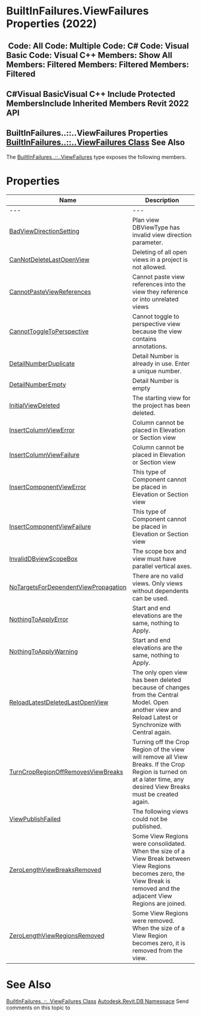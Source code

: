 # BuiltInFailures.ViewFailures Properties (2022)

﻿
 Code: All Code: Multiple Code: C# Code: Visual Basic Code: Visual C++  Members: Show All Members: Filtered Members: Filtered Members: Filtered   
---  
C#Visual BasicVisual C++
Include Protected MembersInclude Inherited Members
Revit 2022 API  
---  
BuiltInFailures..::..ViewFailures Properties  
[BuiltInFailures..::..ViewFailures Class](8aa2d60d-e642-4717-3c73-63e56e49f8ec.md "BuiltInFailures.ViewFailures Class") See Also  
---  
The [BuiltInFailures..::..ViewFailures](8aa2d60d-e642-4717-3c73-63e56e49f8ec.md "BuiltInFailures.ViewFailures Class") type exposes the following members.
# Properties
| Name | Description |
| --- | --- |
| --- | --- | --- |
| [BadViewDirectionSetting](319d625c-3fc6-3926-0713-810fa488bd63.md "BadViewDirectionSetting Property") | Plan view DBViewType has invalid view direction parameter. |
| [CanNotDeleteLastOpenView](3fc1bd54-c67a-a7d9-723e-79149ae74ebf.md "CanNotDeleteLastOpenView Property") | Deleting of all open views in a project is not allowed. |
| [CannotPasteViewReferences](811c3d5b-b1b3-66eb-c441-fa314437f103.md "CannotPasteViewReferences Property") | Cannot paste view references into the view they reference or into unrelated views |
| [CannotToggleToPerspective](b41baa20-3657-250d-f11e-9e4e9b62eb0b.md "CannotToggleToPerspective Property") | Cannot toggle to perspective view because the view contains annotations. |
| [DetailNumberDuplicate](40dfcadb-09c2-4f88-01fa-8d912f10edf7.md "DetailNumberDuplicate Property") | Detail Number is already in use. Enter a unique number. |
| [DetailNumberEmpty](93a71b0e-6f76-f82f-38d3-3f4eec92c3b7.md "DetailNumberEmpty Property") | Detail Number is empty |
| [InitialViewDeleted](039eda3a-3b09-3952-ffcc-9b5dde082931.md "InitialViewDeleted Property") | The starting view for the project has been deleted. |
| [InsertColumnViewError](05c238eb-1155-a6ad-f9d3-2d307a8fa27a.md "InsertColumnViewError Property") | Column cannot be placed in Elevation or Section view |
| [InsertColumnViewFailure](d6158074-fd4c-2c3a-b2e6-42b06daac4b2.md "InsertColumnViewFailure Property") | Column cannot be placed in Elevation or Section view |
| [InsertComponentViewError](3cd7e56a-f168-5a3e-2e53-92a8d842ea5f.md "InsertComponentViewError Property") | This type of Component cannot be placed in Elevation or Section view |
| [InsertComponentViewFailure](d5c39244-f4cc-8089-f006-70b32fc4260b.md "InsertComponentViewFailure Property") | This type of Component cannot be placed in Elevation or Section view |
| [InvalidDBviewScopeBox](7cb0474b-97b3-3ab6-4de4-243afb5348b7.md "InvalidDBviewScopeBox Property") | The scope box and view must have parallel vertical axes. |
| [NoTargetsForDependentViewPropagation](dc48880c-3087-7aa2-3016-a20c025daeef.md "NoTargetsForDependentViewPropagation Property") | There are no valid views. Only views without dependents can be used. |
| [NothingToApplyError](c0abe9dd-fe2f-4f1b-ddff-68df7ee526f3.md "NothingToApplyError Property") | Start and end elevations are the same, nothing to Apply. |
| [NothingToApplyWarning](3c703fb8-89c6-84fd-73b2-4b45d28a765d.md "NothingToApplyWarning Property") | Start and end elevations are the same, nothing to Apply. |
| [ReloadLatestDeletedLastOpenView](f9a94066-44ce-6988-e8c7-34ab3d729931.md "ReloadLatestDeletedLastOpenView Property") | The only open view has been deleted because of changes from the Central Model. Open another view and Reload Latest or Synchronize with Central again. |
| [TurnCropRegionOffRemovesViewBreaks](06d57407-0472-25b4-a5ba-e55180a8dbfb.md "TurnCropRegionOffRemovesViewBreaks Property") | Turning off the Crop Region of the view will remove all View Breaks. If the Crop Region is turned on at a later time, any desired View Breaks must be created again. |
| [ViewPublishFailed](a7b325b0-66f1-943b-d02c-275133e42201.md "ViewPublishFailed Property") | The following views could not be published. |
| [ZeroLengthViewBreaksRemoved](c5f8ca54-2af2-f722-26ce-105e3e5d0b1c.md "ZeroLengthViewBreaksRemoved Property") | Some View Regions were consolidated. When the size of a View Break between View Regions becomes zero, the View Break is removed and the adjacent View Regions are joined. |
| [ZeroLengthViewRegionsRemoved](f1e74351-f2c8-39c1-3873-7c465efe70f4.md "ZeroLengthViewRegionsRemoved Property") | Some View Regions were removed. When the size of a View Region becomes zero, it is removed from the view. |

# See Also
[BuiltInFailures..::..ViewFailures Class](8aa2d60d-e642-4717-3c73-63e56e49f8ec.md "BuiltInFailures.ViewFailures Class")
[Autodesk.Revit.DB Namespace](87546ba7-461b-c646-cbb1-2cb8f5bff8b2.md "Autodesk.Revit.DB Namespace")
Send comments on this topic to 